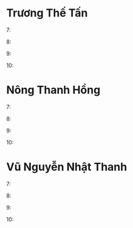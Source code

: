 # Trương Thế Tấn
7:

8:

9:

10:
# Nông Thanh Hồng
7:

8:

9:

10:
# Vũ Nguyễn Nhật Thanh
7:

8:

9:

10:
